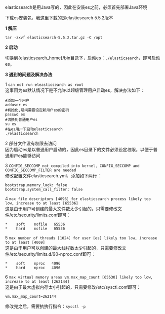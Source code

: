 elasticsearch是用Java写的，因此在安装es之前，必须首先部署Java环境

下载es安装包，我这里下载的是elasticsearch 5.5.2版本

**1 解压**

```
tar -zxvf elasticsearch-5.5.2.tar.gz -C /opt
```



**2 启动**

切换到{elasticsearch_home}/bin目录下，启动es：`./elasticsearch`，即可启动es。

**3 遇到的问题及解决办法**

1 `can not run eleasticsearch as root`  
这事因为es默认情况下是不允许以超级管理用户启动es，解决办法如下：  
```
#添加一个用户
adduser es
#初始化,期间需要设定新用户es的密码
passwd es
#切换到普通用户es
su es
#在es用户下启动elasticsearch
./elasticsearch
```

2 部分文件没有权限去访问  
因为启动es是以普通用户启动的，因此es目录下的文件必须设定权限，以便于普通用户es能够访问

3 `CONFIG_SECCOMP not compiled into kernel, CONFIG_SECCOMP and CONFIG_SECCOMP_FILTER are needed`  
修改配置文件elasticsearch.yml，添加如下两行：  
```
bootstrap.memory_lock: false
bootstrap.system_call_filter: false
```

4 `max file descriptors [4096] for elasticsearch process likely too low, increase to at least [65536]`  
这是由于用户可创建的最大文件数太少引起的，只需要修改文件/etc/security/limits.conf即可：  
```
*    soft    nofile   65536
*    hard    nofile   65536
```

5 `max number of threads [1024] for user [es] likely too low, increase to at least [4069]`  
这是由于用户可以创建的最大线程数太少引起的，只需要修改文件/etc/security/limits.d/90-nproc.conf即可：  
```
*    soft    nproc   4096
*    hard    nproc   4096
```

6 `max virtual memory areas vm.max_map_count [65530] likely too low, increase to at least [262144]`  
这是由于最大虚拟内存太小引起的，只需要修改/etc/sysctl.conf即可：  
```
vm.max_map_count=262144
```
修改完之后，需要执执行指令：`sysctl -p`
